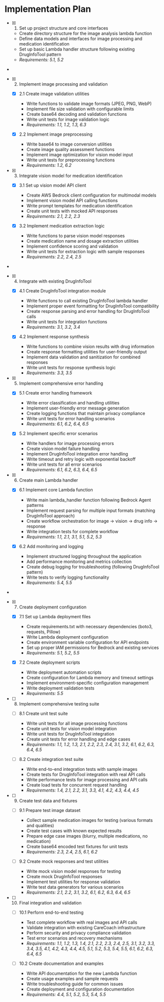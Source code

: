 # Implementation Plan

- [x] 1. Set up project structure and core interfaces





  - Create directory structure for the image analysis lambda function
  - Define data models and interfaces for image processing and medication identification
  - Set up basic Lambda handler structure following existing DrugInfoTool pattern
  - _Requirements: 5.1, 5.2_
-

- [x] 2. Implement image processing and validation




  - [x] 2.1 Create image validation utilities


    - Write functions to validate image formats (JPEG, PNG, WebP)
    - Implement file size validation with configurable limits
    - Create base64 decoding and validation functions
    - Write unit tests for image validation logic
    - _Requirements: 1.1, 1.2, 1.3, 6.3_

  - [x] 2.2 Implement image preprocessing


    - Write base64 to image conversion utilities
    - Create image quality assessment functions
    - Implement image optimization for vision model input
    - Write unit tests for preprocessing functions
    - _Requirements: 1.2, 6.2_

- [x] 3. Integrate vision model for medication identification


  - [x] 3.1 Set up vision model API client


    - Create AWS Bedrock client configuration for multimodal models
    - Implement vision model API calling functions
    - Write prompt templates for medication identification
    - Create unit tests with mocked API responses
    - _Requirements: 2.1, 2.2, 2.3_

  - [x] 3.2 Implement medication extraction logic


    - Write functions to parse vision model responses
    - Create medication name and dosage extraction utilities
    - Implement confidence scoring and validation
    - Write unit tests for extraction logic with sample responses
    - _Requirements: 2.2, 2.4, 2.5_
-

- [x] 4. Integrate with existing DrugInfoTool




  - [x] 4.1 Create DrugInfoTool integration module


    - Write functions to call existing DrugInfoTool lambda handler
    - Implement proper event formatting for DrugInfoTool compatibility
    - Create response parsing and error handling for DrugInfoTool calls
    - Write unit tests for integration functions
    - _Requirements: 3.1, 3.2, 3.4_

  - [x] 4.2 Implement response synthesis


    - Write functions to combine vision results with drug information
    - Create response formatting utilities for user-friendly output
    - Implement data validation and sanitization for combined responses
    - Write unit tests for response synthesis logic
    - _Requirements: 3.3, 3.5_

- [x] 5. Implement comprehensive error handling





  - [x] 5.1 Create error handling framework


    - Write error classification and handling utilities
    - Implement user-friendly error message generation
    - Create logging functions that maintain privacy compliance
    - Write unit tests for error handling scenarios
    - _Requirements: 6.1, 6.2, 6.4, 6.5_

  - [x] 5.2 Implement specific error scenarios


    - Write handlers for image processing errors
    - Create vision model failure handling
    - Implement DrugInfoTool integration error handling
    - Write timeout and retry logic with exponential backoff
    - Write unit tests for all error scenarios
    - _Requirements: 6.1, 6.2, 6.3, 6.4, 6.5_

- [x] 6. Create main Lambda handler




  - [x] 6.1 Implement core Lambda function


    - Write main lambda_handler function following Bedrock Agent patterns
    - Implement request parsing for multiple input formats (matching DrugInfoTool approach)
    - Create workflow orchestration for image → vision → drug info → response
    - Write integration tests for complete workflow
    - _Requirements: 1.1, 2.1, 3.1, 5.1, 5.2, 5.3_

  - [x] 6.2 Add monitoring and logging


    - Implement structured logging throughout the application
    - Add performance monitoring and metrics collection
    - Create debug logging for troubleshooting (following DrugInfoTool pattern)
    - Write tests to verify logging functionality
    - _Requirements: 5.4, 5.5_
-

- [x] 7. Create deployment configuration

  - [x] 7.1 Set up Lambda deployment files


    - Create requirements.txt with necessary dependencies (boto3, requests, Pillow)
    - Write Lambda deployment configuration
    - Create environment variable configuration for API endpoints
    - Set up proper IAM permissions for Bedrock and existing services
    - _Requirements: 5.1, 5.2, 5.5_

  - [x] 7.2 Create deployment scripts


    - Write deployment automation scripts
    - Create configuration for Lambda memory and timeout settings
    - Implement environment-specific configuration management
    - Write deployment validation tests
    - _Requirements: 5.5_

- [ ] 8. Implement comprehensive testing suite
  - [ ] 8.1 Create unit test suite
    - Write unit tests for all image processing functions
    - Create unit tests for vision model integration
    - Write unit tests for DrugInfoTool integration
    - Create unit tests for error handling and edge cases
    - _Requirements: 1.1, 1.2, 1.3, 2.1, 2.2, 2.3, 2.4, 3.1, 3.2, 6.1, 6.2, 6.3, 6.4, 6.5_

  - [ ] 8.2 Create integration test suite
    - Write end-to-end integration tests with sample images
    - Create tests for DrugInfoTool integration with real API calls
    - Write performance tests for image processing and API calls
    - Create load tests for concurrent request handling
    - _Requirements: 1.4, 2.1, 2.2, 3.1, 3.3, 4.1, 4.2, 4.3, 4.4, 4.5_

- [ ] 9. Create test data and fixtures
  - [ ] 9.1 Prepare test image dataset
    - Collect sample medication images for testing (various formats and qualities)
    - Create test cases with known expected results
    - Prepare edge case images (blurry, multiple medications, no medication)
    - Create base64 encoded test fixtures for unit tests
    - _Requirements: 2.3, 2.4, 2.5, 6.1, 6.2_

  - [ ] 9.2 Create mock responses and test utilities
    - Write mock vision model responses for testing
    - Create mock DrugInfoTool responses
    - Implement test utilities for response validation
    - Write test data generators for various scenarios
    - _Requirements: 2.1, 2.2, 3.1, 3.2, 6.1, 6.2, 6.3, 6.4, 6.5_

- [ ] 10. Final integration and validation
  - [ ] 10.1 Perform end-to-end testing
    - Test complete workflow with real images and API calls
    - Validate integration with existing CareCoach infrastructure
    - Perform security and privacy compliance validation
    - Test error scenarios and recovery mechanisms
    - _Requirements: 1.1, 1.2, 1.3, 1.4, 2.1, 2.2, 2.3, 2.4, 2.5, 3.1, 3.2, 3.3, 3.4, 3.5, 4.1, 4.2, 4.3, 4.4, 4.5, 5.1, 5.2, 5.3, 5.4, 5.5, 6.1, 6.2, 6.3, 6.4, 6.5_

  - [ ] 10.2 Create documentation and examples
    - Write API documentation for the new Lambda function
    - Create usage examples and sample requests
    - Write troubleshooting guide for common issues
    - Create deployment and configuration documentation
    - _Requirements: 4.4, 5.1, 5.2, 5.3, 5.4, 5.5_